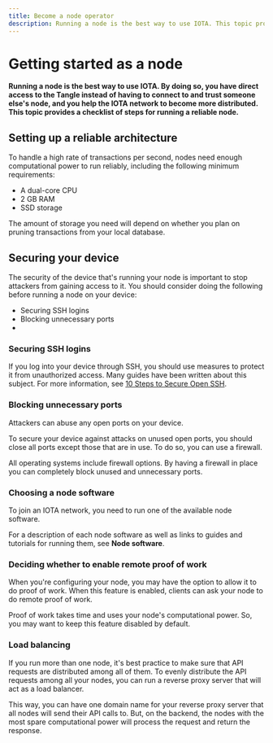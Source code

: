 ```yaml
---
title: Become a node operator
description: Running a node is the best way to use IOTA. This topic provides a checklist of steps for running a reliable node.
---
```



# Getting started as a node


**Running a node is the best way to use IOTA. By doing so, you have direct access to the Tangle instead of having to connect to and trust someone else's node, and you help the IOTA network to become more distributed. This topic provides a checklist of steps for running a reliable node.**


## Setting up a reliable architecture

To handle a high rate of transactions per second, nodes need enough computational power to run reliably, including the following minimum requirements:


* A dual-core CPU
* 2 GB RAM
* SSD storage


The amount of storage you need will depend on whether you plan on pruning transactions from your local database.

## Securing your device


The security of the device that's running your node is important to stop attackers from gaining access to it.
You should consider doing the following before running a node on your device:

* Securing SSH logins
* Blocking unnecessary ports
* 
### Securing SSH logins

If you log into your device through SSH, you should use measures to protect it from unauthorized access.
Many guides have been written about this subject. For more information, see 
[10 Steps to Secure Open SSH](https://blog.devolutions.net/2017/4/10-steps-to-secure-open-ssh).

### Blocking unnecessary ports

Attackers can abuse any open ports on your device.

To secure your device against attacks on unused open ports, you should close all ports except those that are in use.
To do so, you can use a firewall. 

All operating systems include firewall options. By having a firewall in place you can completely block unused and unnecessary ports.

### Choosing a node software

To join an IOTA network, you need to run one of the available node software.

For a description of each node software as well as links to guides and tutorials for running them, see **Node software**.

### Deciding whether to enable remote proof of work

When you're configuring your node, you may have the option to allow it to do proof of work. When this feature is enabled, clients can ask your node to do remote proof of work.

Proof of work takes time and uses your node's computational power. So, you may want to keep this feature disabled by default.

### Load balancing

If you run more than one node, it's best practice to make sure that API requests are distributed among all of them.
To evenly distribute the API requests among all your nodes, you can run a reverse proxy server that will act as a load balancer.

This way, you can have one domain name for your reverse proxy server that all nodes will send their API calls to. But, on the backend, the nodes with the most spare computational power will process the request and return the response.
